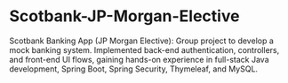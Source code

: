 # Scotbank-JP-Morgan-Elective
Scotbank Banking App (JP Morgan Elective): Group project to develop a mock banking system. Implemented back-end authentication, controllers, and front-end UI flows, gaining hands-on experience in full-stack Java development, Spring Boot, Spring Security, Thymeleaf, and MySQL.
